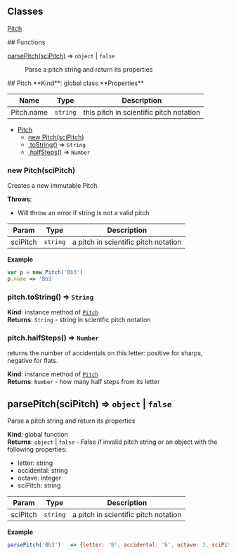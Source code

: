 ## Classes
<dl>
<dt><a href="#Pitch">Pitch</a></dt>
<dd></dd>
</dl>
## Functions
<dl>
<dt><a href="#parsePitch">parsePitch(sciPitch)</a> ⇒ <code>object</code> | <code>false</code></dt>
<dd><p>Parse a pitch string and return its properties</p>
</dd>
</dl>
<a name="Pitch"></a>
## Pitch
**Kind**: global class  
**Properties**

| Name | Type | Description |
| --- | --- | --- |
| Pitch.name | <code>string</code> | this pitch in scientific pitch notation |


* [Pitch](#Pitch)
  * [new Pitch(sciPitch)](#new_Pitch_new)
  * [.toString()](#Pitch+toString) ⇒ <code>String</code>
  * [.halfSteps()](#Pitch+halfSteps) ⇒ <code>Number</code>

<a name="new_Pitch_new"></a>
### new Pitch(sciPitch)
Creates a new immutable Pitch.

**Throws**:

- Will throw an error if string is not a valid pitch


| Param | Type | Description |
| --- | --- | --- |
| sciPitch | <code>string</code> | a pitch in scientific pitch notation |

**Example**  
```js
var p = new Pitch('Bb3')
p.name => 'Bb3'
```
<a name="Pitch+toString"></a>
### pitch.toString() ⇒ <code>String</code>
**Kind**: instance method of <code>[Pitch](#Pitch)</code>  
**Returns**: <code>String</code> - string in scientfic pitch notation  
<a name="Pitch+halfSteps"></a>
### pitch.halfSteps() ⇒ <code>Number</code>
returns the number of accidentals on this letter:
positive for sharps, negative for flats.

**Kind**: instance method of <code>[Pitch](#Pitch)</code>  
**Returns**: <code>Number</code> - how many half steps from its letter  
<a name="parsePitch"></a>
## parsePitch(sciPitch) ⇒ <code>object</code> &#124; <code>false</code>
Parse a pitch string and return its properties

**Kind**: global function  
**Returns**: <code>object</code> &#124; <code>false</code> - False if invalid pitch string or an object with the following properties:
- letter: string
- accidental: string
- octave: integer
- sciPitch: string  

| Param | Type | Description |
| --- | --- | --- |
| sciPitch | <code>string</code> | a pitch in scientific pitch notation |

**Example**  
```js
parsePitch('Bb3')   => {letter: 'B', accidental: 'b', octave: 3, sciPitch:'Bb3'} 
```
